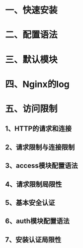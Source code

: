 # 一、快速安装

# 二、配置语法

# 三、默认模块

# 四、Nginx的log

# 五、访问限制 

## 1、HTTP的请求和连接

## 2、请求限制与连接限制

## 3、access模块配置语法

## 4、请求限制局限性

## 5、基本安全认证

## 6、auth模块配置语法

## 7、安装认证局限性
